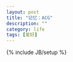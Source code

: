 ```yaml
---
layout: post
title: "记忆：ACG"
description: ""
category: life
tags: [爱好]
---
```

{% include JB/setup %}
